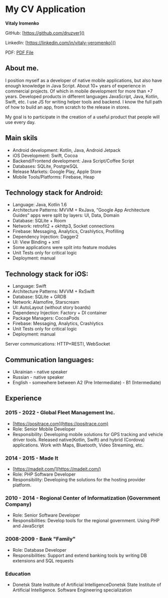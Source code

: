 # My CV Application



**Vitaly  Iromenko**

GitHub: [https://github.com/druzver]()

LinkedIn: [https://linkedin.com/in/vitaly-yeromenko]()

PDF: [PDF File](cv_vitaly_iromenko.pdf)


## About me.

I position myself as a developer of native mobile applications, but also have enough knowledge in Java Script. About 10+ years of experience in commercial projects. Of which in mobile development for more than +7 years.
Developed products in different languages JavaScript, Java, Kotlin, Swift, etc. I use JS for writing helper tools and backend. I know the full path of how to build an app, from scratch to the release in stores.

My goal is to participate in the creation of a useful product that people will use every day.


## Main skils
- Android development: Kotlin, Java, Android Jetpack 
- iOS Development: Swift, Cocoa
- Backend/Frontend development: Java Script/Coffee Script
- Databases: SQLite, PostgreSQL
- Release Markets: Google Play, Apple Store
- Mobile Tools/Platforms: Firebase, Heap

## Technology stack for Android:

- Language: Java, Kotlin 1.6
- Architecture Patterns: MVVM + RxJava, “Google App Architecture Guides” apps were split by layers: UI, Data, Domain
- Database:  SQLite + Room
- Network:  retrofit2 + okhttp3, Socket connections
- Firebase:  Messaging, Analytics, Crashlytics, Profilling
- Dependency Injection:  Dagger2
- UI: View Binding + xml
- Some applications were split into feature modules
- Unit Tests only for critical logic
- Deployment: manual

## Technology stack for iOS:

- Language: Swift
- Architecture Patterns: MVVM + RxSwift
- Database: SQLite + GRDB
- Network: Alamofire, Starscream
- UI: AutoLayout (without story boards)
- Dependency Injection:  Factory + DI container
- Package Managers: CocoaPods
- Firebase:  Messaging, Analytics, Crashlytics
- Unit Tests only for critical logic
- Deployment: manual

Server communications: HTTP+RESTI, WebSocket

## Communication languages:
- Ukrainian - native speaker
- Russian - native speaker
- English - somewhere between  A2 (Pre Intermediate) - B1 (Intermediate)


## Experience

### 2015 - 2022 - Global Fleet Management Inc.

 - [https://positrace.com](https://positrace.com)
 - Role: Senior Mobile Developer
 - Responsibility: Developing mobile solutions for GPS tracking and vehicle driver tools. Released native(Kotlin, Swift) and hybrid (Cordova) applications. Work with Maps, Bluetooth, Video Streaming, etc.  

### 2014 - 2015 - Made It 
  
  - [https://madeit.com/](https://madeit.com/)
  - Role: PHP Software Developer
  - Responsibility: Developing the solutions for the hosting provider platform.

### 2010 - 2014 - Regional Center of Informatization (Government Company)
 - Role: Senior Software Developer
 - Responsibilities: Develop tools for the regional government. Using PHP and JavaScript
	

### 2008-2009 - Bank "Family"
 - Role: Database Developer
 - Responsibilities: Support and extend banking tools by writing DB extensions and SQL requests



### Education
 - Donetsk State Institute of Artificial IntelligenceDonetsk State Institute of Artificial Intelligence. Software Engineering specialization






